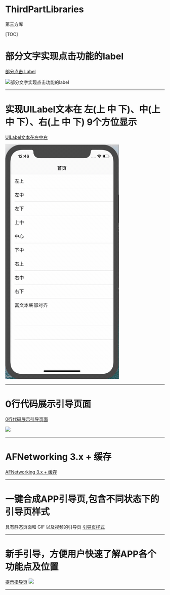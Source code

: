 # ThirdPartLibraries
第三方库

[TOC]




# 部分文字实现点击功能的label
[部分点击 Label](https://github.com/shabake/GHAttributesLabelDemo)

![部分文字实现点击功能的label](https://camo.githubusercontent.com/4f70b8646527caee65d2eec1d1411b1b8f9e5a27/68747470733a2f2f75706c6f61642d696d616765732e6a69616e7368752e696f2f75706c6f61645f696d616765732f313431393033352d363561653965663962623264393533632e6769663f696d6167654d6f6772322f6175746f2d6f7269656e742f7374726970)


***********************


# 实现UILabel文本在 左(上 中 下)、中(上 中 下）、右(上 中 下) 9个方位显示
[UILabel文本在左中右](https://github.com/ArchLL/HGOrientationLabel)

![](https://github.com/ArchLL/ARUILabelTextAlign/raw/master/show.gif)



***********************



# 0行代码展示引导页面
[0行代码展示引导页面](https://github.com/dennishappy/KSGuidView)

![](https://github.com/dennishappy/KSGuidView/blob/master/Untitled.gif?raw=true)



***********************



# AFNetworking 3.x + 缓存
[AFNetworking 3.x + 缓存](https://github.com/Suzhibin/ZBNetworking)


***********************




# 一键合成APP引导页,包含不同状态下的引导页样式
具有静态页面和 GIF 以及视频的引导页
[引导页样式](https://github.com/dingding3w/DHGuidePageHUD)

***********************


# 新手引导，方便用户快速了解APP各个功能点及位置 
[提示指导页](https://github.com/Joyce-X/JJLeader)
![](https://github.com/Joyce-X/JJLeader/raw/master/JJLeader/send.gif?raw=true)


***********************























